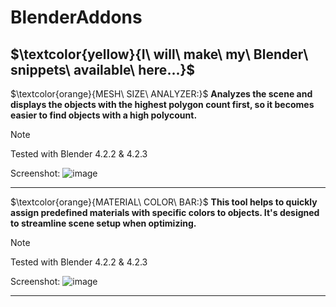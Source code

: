 # BlenderAddons
## $\textcolor{yellow}{I\ will\ make\ my\  Blender\ snippets\ available\ here...}$

$\textcolor{orange}{MESH\ SIZE\ ANALYZER:\}$
**Analyzes the scene and displays the objects with the highest polygon count first, so it becomes easier to find objects with a high polycount.**

>[!NOTE]
> Tested with Blender 4.2.2 & 4.2.3

Screenshot:
![image](https://github.com/user-attachments/assets/15334d24-48af-4c2b-acfe-84cd226459e0)

---
$\textcolor{orange}{MATERIAL\ COLOR\ BAR:\}$
**This tool helps to quickly assign predefined materials with specific colors to objects. It's designed to streamline scene setup when optimizing.**

>[!NOTE]
> Tested with Blender 4.2.2 & 4.2.3

Screenshot:
![image](https://github.com/user-attachments/assets/c639b772-426f-4d03-9c95-5f143ca1a426)

---
